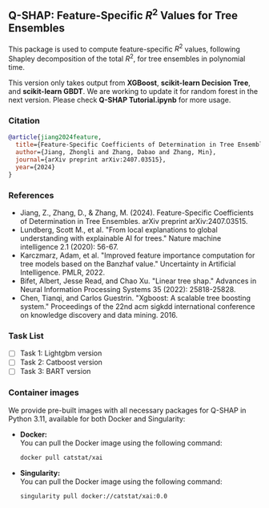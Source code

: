 ## Q-SHAP: Feature-Specific $R^2$ Values for Tree Ensembles
This package is used to compute feature-specific $R^2$ values, following Shapley decomposition of the total $R^2$, for tree ensembles in polynomial time.

This version only takes output from **XGBoost**, **scikit-learn Decision Tree**, and **scikit-learn GBDT**. We are working to update it for random forest in the next version. Please check **Q-SHAP Tutorial.ipynb** for more usage.

### Citation
```bibtex
@article{jiang2024feature,
  title={Feature-Specific Coefficients of Determination in Tree Ensembles},
  author={Jiang, Zhongli and Zhang, Dabao and Zhang, Min},
  journal={arXiv preprint arXiv:2407.03515},
  year={2024}
}
```


### References
- Jiang, Z., Zhang, D., & Zhang, M. (2024). Feature-Specific Coefficients of Determination in Tree Ensembles. arXiv preprint arXiv:2407.03515.
- Lundberg, Scott M., et al. "From local explanations to global understanding with explainable AI for trees." Nature machine intelligence 2.1 (2020): 56-67.
- Karczmarz, Adam, et al. "Improved feature importance computation for tree models based on the Banzhaf value." Uncertainty in Artificial Intelligence. PMLR, 2022.
- Bifet, Albert, Jesse Read, and Chao Xu. "Linear tree shap." Advances in Neural Information Processing Systems 35 (2022): 25818-25828.
- Chen, Tianqi, and Carlos Guestrin. "Xgboost: A scalable tree boosting system." Proceedings of the 22nd acm sigkdd international conference on knowledge discovery and data mining. 2016.



### Task List

- [ ] Task 1: Lightgbm version
- [ ] Task 2: Catboost version
- [ ] Task 3: BART version

### Container images
We provide pre-built images with all necessary packages for Q-SHAP in Python 3.11, available for both Docker and Singularity:

- **Docker:**  
  You can pull the Docker image using the following command:
  ```sh
  docker pull catstat/xai
  ```
- **Singularity:**  
  You can pull the Docker image using the following command:
  ```sh
  singularity pull docker://catstat/xai:0.0
  ```
  

